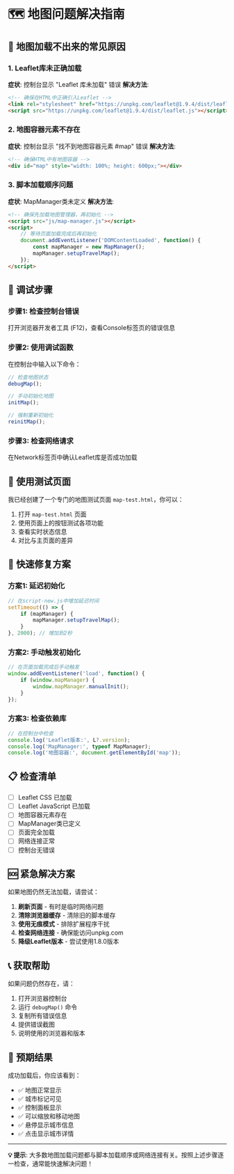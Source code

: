 # 🗺️ 地图问题解决指南

## 🚨 地图加载不出来的常见原因

### 1. **Leaflet库未正确加载**
**症状**: 控制台显示 "Leaflet 库未加载" 错误
**解决方法**:
```html
<!-- 确保在HTML中正确引入Leaflet -->
<link rel="stylesheet" href="https://unpkg.com/leaflet@1.9.4/dist/leaflet.css" />
<script src="https://unpkg.com/leaflet@1.9.4/dist/leaflet.js"></script>
```

### 2. **地图容器元素不存在**
**症状**: 控制台显示 "找不到地图容器元素 #map" 错误
**解决方法**:
```html
<!-- 确保HTML中有地图容器 -->
<div id="map" style="width: 100%; height: 600px;"></div>
```

### 3. **脚本加载顺序问题**
**症状**: MapManager类未定义
**解决方法**:
```html
<!-- 确保先加载地图管理器，再初始化 -->
<script src="js/map-manager.js"></script>
<script>
    // 等待页面加载完成后再初始化
    document.addEventListener('DOMContentLoaded', function() {
        const mapManager = new MapManager();
        mapManager.setupTravelMap();
    });
</script>
```

## 🔧 调试步骤

### 步骤1: 检查控制台错误
打开浏览器开发者工具 (F12)，查看Console标签页的错误信息

### 步骤2: 使用调试函数
在控制台中输入以下命令：
```javascript
// 检查地图状态
debugMap();

// 手动初始化地图
initMap();

// 强制重新初始化
reinitMap();
```

### 步骤3: 检查网络请求
在Network标签页中确认Leaflet库是否成功加载

## 🧪 使用测试页面

我已经创建了一个专门的地图测试页面 `map-test.html`，你可以：

1. 打开 `map-test.html` 页面
2. 使用页面上的按钮测试各项功能
3. 查看实时状态信息
4. 对比与主页面的差异

## 🚀 快速修复方案

### 方案1: 延迟初始化
```javascript
// 在script-new.js中增加延迟时间
setTimeout(() => {
    if (mapManager) {
        mapManager.setupTravelMap();
    }
}, 2000); // 增加到2秒
```

### 方案2: 手动触发初始化
```javascript
// 在页面加载完成后手动触发
window.addEventListener('load', function() {
    if (window.mapManager) {
        window.mapManager.manualInit();
    }
});
```

### 方案3: 检查依赖库
```javascript
// 在控制台中检查
console.log('Leaflet版本:', L?.version);
console.log('MapManager:', typeof MapManager);
console.log('地图容器:', document.getElementById('map'));
```

## 📋 检查清单

- [ ] Leaflet CSS 已加载
- [ ] Leaflet JavaScript 已加载
- [ ] 地图容器元素存在
- [ ] MapManager类已定义
- [ ] 页面完全加载
- [ ] 网络连接正常
- [ ] 控制台无错误

## 🆘 紧急解决方案

如果地图仍然无法加载，请尝试：

1. **刷新页面** - 有时是临时网络问题
2. **清除浏览器缓存** - 清除旧的脚本缓存
3. **使用无痕模式** - 排除扩展程序干扰
4. **检查网络连接** - 确保能访问unpkg.com
5. **降级Leaflet版本** - 尝试使用1.8.0版本

## 📞 获取帮助

如果问题仍然存在，请：

1. 打开浏览器控制台
2. 运行 `debugMap()` 命令
3. 复制所有错误信息
4. 提供错误截图
5. 说明使用的浏览器和版本

## 🎯 预期结果

成功加载后，你应该看到：

- ✅ 地图正常显示
- ✅ 城市标记可见
- ✅ 控制面板显示
- ✅ 可以缩放和移动地图
- ✅ 悬停显示城市信息
- ✅ 点击显示城市详情

---

**💡 提示**: 大多数地图加载问题都与脚本加载顺序或网络连接有关。按照上述步骤逐一检查，通常能快速解决问题！
